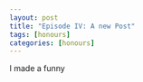 ```yaml
---
layout: post
title: "Episode IV: A new Post"
tags: [honours]
categories: [honours]
---
```

I made a funny
